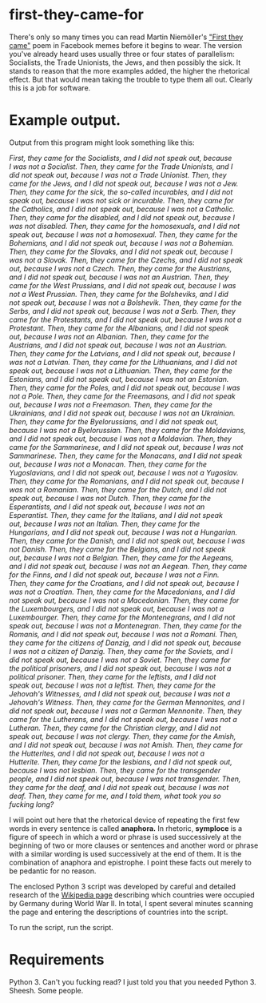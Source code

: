 # first-they-came-for

There's only so many times you can read Martin Niemöller's 
["First they came"](https://en.wikipedia.org/wiki/First_they_came_...) poem
in Facebook memes before it begins to wear.  The version you've already 
heard uses usually three or four states of parallelism: Socialists,
the Trade Unionists, the Jews, and then possibly the sick.  It 
stands to reason that the more examples added, the higher the rhetorical
effect.  But that would mean taking the trouble to type them all out.
Clearly this is a job for software.

# Example output.

Output from this program might look something like this:

<i>First, they came for the Socialists, and I did not speak out, because      
I was not a Socialist.  Then, they came for the Trade Unionists, and I     
did not speak out, because I was not a Trade Unionist.  Then, they         
came for the Jews, and I did not speak out, because I was not a Jew.       
Then, they came for the sick, the so-called incurables, and I did not      
speak out, because I was not sick or incurable.  Then, they came for       
the Catholics, and I did not speak out, because I was not a Catholic.      
Then, they came for the disabled, and I did not speak out, because I       
was not disabled.  Then, they came for the homosexuals, and I did not      
speak out, because I was not a homosexual.  Then, they came for the        
Bohemians, and I did not speak out, because I was not a Bohemian.          
Then, they came for the Slovaks, and I did not speak out, because I        
was not a Slovak.  Then, they came for the Czechs, and I did not speak     
out, because I was not a Czech.  Then, they came for the Austrians,        
and I did not speak out, because I was not an Austrian.  Then, they        
came for the West Prussians, and I did not speak out, because I was        
not a West Prussian.  Then, they came for the Bolsheviks, and I did        
not speak out, because I was not a Bolshevik.  Then, they came for the     
Serbs, and I did not speak out, because I was not a Serb.  Then, they      
came for the Protestants, and I did not speak out, because I was not a     
Protestant.  Then, they came for the Albanians, and I did not speak        
out, because I was not an Albanian.  Then, they came for the               
Austrians, and I did not speak out, because I was not an Austrian.         
Then, they came for the Latvians, and I did not speak out, because I       
was not a Latvian.  Then, they came for the Lithuanians, and I did not     
speak out, because I was not a Lithuanian.  Then, they came for the        
Estonians, and I did not speak out, because I was not an Estonian.         
Then, they came for the Poles, and I did not speak out, because I was      
not a Pole.  Then, they came for the Freemasons, and I did not speak       
out, because I was not a Freemason.  Then, they came for the               
Ukrainians, and I did not speak out, because I was not an Ukrainian.       
Then, they came for the Byelorussians, and I did not speak out,            
because I was not a Byelorussian.  Then, they came for the Moldavians,     
and I did not speak out, because I was not a Moldavian.  Then, they        
came for the Sammarinese, and I did not speak out, because I was not       
Sammarinese.  Then, they came for the Monacans, and I did not speak        
out, because I was not a Monacan.  Then, they came for the                 
Yugoslavians, and I did not speak out, because I was not a Yugoslav.       
Then, they came for the Romanians, and I did not speak out, because I      
was not a Romanian.  Then, they came for the Dutch, and I did not          
speak out, because I was not Dutch.  Then, they came for the               
Esperantists, and I did not speak out, because I was not an                
Esperantist.  Then, they came for the Italians, and I did not speak        
out, because I was not an Italian.  Then, they came for the                
Hungarians, and I did not speak out, because I was not a Hungarian.        
Then, they came for the Danish, and I did not speak out, because I was     
not Danish.  Then, they came for the Belgians, and I did not speak         
out, because I was not a Belgian.  Then, they came for the Aegeans,        
and I did not speak out, because I was not an Aegean.  Then, they came     
for the Finns, and I did not speak out, because I was not a Finn.          
Then, they came for the Croatians, and I did not speak out, because I      
was not a Croatian.  Then, they came for the Macedonians, and I did        
not speak out, because I was not a Macedonian.  Then, they came for        
the Luxembourgers, and I did not speak out, because I was not a            
Luxembourger.  Then, they came for the Montenegrans, and I did not         
speak out, because I was not a Montenegran.  Then, they came for the       
Romanis, and I did not speak out, because I was not a Romani.  Then,       
they came for the citizens of Danzig, and I did not speak out, because     
I was not a citizen of Danzig.  Then, they came for the Soviets, and I     
did not speak out, because I was not a Soviet.  Then, they came for        
the political prisoners, and I did not speak out, because I was not a      
political prisoner.  Then, they came for the leftists, and I did not       
speak out, because I was not a leftist.  Then, they came for the           
Jehovah's Witnesses, and I did not speak out, because I was not a          
Jehovah's Witness.  Then, they came for the German Mennonites, and I       
did not speak out, because I was not a German Mennonite.  Then, they       
came for the Lutherans, and I did not speak out, because I was not a       
Lutheran.  Then, they came for the Christian clergy, and I did not         
speak out, because I was not clergy.  Then, they came for the Amish,       
and I did not speak out, because I was not Amish.  Then, they came for     
the Hutterites, and I did not speak out, because I was not a               
Hutterite.  Then, they came for the lesbians, and I did not speak out,     
because I was not lesbian.  Then, they came for the transgender            
people, and I did not speak out, because I was not transgender.  Then,     
they came for the deaf, and I did not speak out, because I was not      
deaf.  Then, they came for me, and I told them, what took you so           
fucking long?</i>

I will point out here that the rhetorical device of repeating the first
few words in every sentence is called **anaphora.**  In rhetoric, **symploce** is a figure of speech in which a word or phrase is used successively at the beginning of two or more clauses or sentences and another word or phrase with a similar wording is used successively at the end of them. It is the combination of anaphora and epistrophe.   I point these facts out merely
to be pedantic for no reason.

The enclosed Python 3 script was developed by careful and detailed research of the 
[Wikipedia page](https://en.wikipedia.org/wiki/German-occupied_Euraope#Occupied_countries) describing which
countries were occupied by Germany during World War II.  In total, I spent 
several minutes scanning the page and entering the descriptions of countries
into the script.

To run the script, run the script.
 
# Requirements

Python 3.  Can't you fucking read?  I just told you that you needed Python
3.  Sheesh.  Some people.